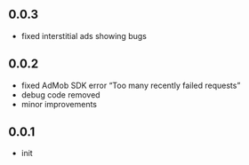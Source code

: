 ## 0.0.3

* fixed interstitial ads showing bugs

## 0.0.2

* fixed AdMob SDK error “Too many recently failed requests”
* debug code removed
* minor improvements

## 0.0.1

* init
